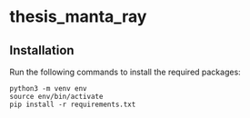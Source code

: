 # thesis_manta_ray

## Installation
Run the following commands to install the required packages:
```
python3 -m venv env
source env/bin/activate
pip install -r requirements.txt
```
